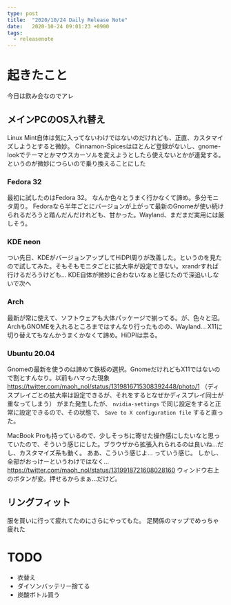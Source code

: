 ```yaml
---
type: post
title:  "2020/10/24 Daily Release Note"
date:   2020-10-24 09:01:23 +0900
tags:
  - releasenote
---
```


# 起きたこと

今日は飲み会なのでアレ

## メインPCのOS入れ替え

Linux Mint自体は気に入ってないわけではないのだけれども、正直、カスタマイズしようとすると微妙。
Cinnamon-Spicesはほとんど登録がないし、gnome-lookでテーマとかマウスカーソルを変えようとしたら使えないとかが連発する。というのが微妙につらいので乗り換えることにした

### Fedora 32

最初に試したのはFedora 32。 なんか色々とうまく行かなくて諦め。多分モニタ周り。
Fedoraなら半年ごとにバージョンが上がって最新のGnomeが使い続けられるだろうと踏んだんだけれども、甘かった。Wayland、まだまだ実用には厳しそう。

### KDE neon

つい先日、KDEがバージョンアップしてHiDPI周りが改善した。というのを見たので試してみた。そもそもモニタごとに拡大率が設定できない。xrandrすれば行けるだろうけども…
KDE自体が微妙に合わないなぁと感じたので深追いしないで次へ

### Arch

最新が常に使えて、ソフトウェアも大体パッケージで揃ってる。が、色々と沼。
ArchもGNOMEを入れるところまではすんなり行ったものの、Wayland... X11に切り替えてもなんかうまくかなくて諦め。HiDPIは祟る。

### Ubuntu 20.04

Gnomeの最新を使うのは諦めて鉄板の選択。GnomeだけれどもX11ではないので割とすんなり。以前もハマった現象 
https://twitter.com/maoh_nol/status/1319816715308392448/photo/1 
（ディスプレイごとの拡大率は設定できるが、それをするとなぜかディスプレイ同士が重なってしまう）
がまた発生したが、 `nvidia-settings` で同じ設定をすると正常に設定できるので、その状態で、 `Save to X configuration file` すると直った。

MacBook Proも持っているので、少しそっちに寄せた操作感にしたいなと思っていたので、そういう感じにした。ブラウザから拡張入れられるのは良いね…だし、カスタマイズ系も動く。
ああ、こういう感じよ… っていう感じ。
しかし、全部がおっけーというわけではなく…
https://twitter.com/maoh_nol/status/1319918721608028160
ウィンドウ右上のボタンが変。押せるからまぁ…だけど。

## リングフィット

服を買いに行って疲れてたのにさらにやってもた。
足関係のマップでめっちゃ疲れた

# TODO 

* 衣替え
* ダイソンバッテリー捨てる
* 炭酸ボトル買う